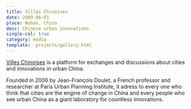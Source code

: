 ```yaml
---
title: Villes Chinoises
date: 2009-06-01
place: Wuhan, China
desc: Chinese urban innovations
single-col: true
category: media
template:  projects/gallery.html
---
```


[Villes Chinoises](www.villeschinoises.com) is  a platform for exchanges and discussions about cities and innovations in urban China.

Founded in 2006 by Jean-François Doulet, a French professor and researcher at Paris Urban Planning Institute, it adress to every one who think that cities are the engine of change in China and every people who see urban China as a giant laboratory for countless innovations.

